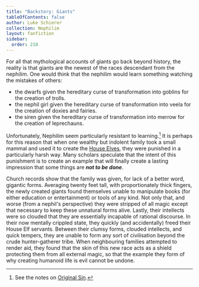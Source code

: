 ```yaml
---
title: "Backstory: Giants"
tableOfContents: false
author: Luke Schierer
collection: Nephilim
layout: fanfiction
sidebar:
  order: 210
---
```


For all that mythological accounts of giants go back beyond history, the
reality is that giants are the newest of the races descendant from the
nephilim.  One would think that the nephilim would learn something watching
the mistakes of others:
* the dwarfs given the hereditary curse of transformation into goblins for
  the creation of trolls.
* the nephil girl given the hereditary curse of transformation into veela for
  the creation of doxies and fairies.
* the siren given the hereditary curse of transformation into merrow for the
  creation of leprechauns.

Unfortunately, Nephilim seem particularly resistant to learning.[^230717-4]
It is perhaps for this reason that when one wealthy but indolent family
took a small mammal and used it to create the [House Elves], they were
punished in a particularly harsh way.  Many scholars speculate that the
intent of this punishment is to create an example that will finally create
a lasting impression that some things are _**not to be done**_.

Church records show that the family was given, for lack of a better word,
gigantic forms.  Averaging twenty feet tall, with proportionately thick
fingers, the newly created giants found themselves unable to manipulate
books (for either education or entertainment) or tools of any kind.  Not
only that, and worse (from a nephil's perspective) they were stripped of
all magic except that necessary to keep these unnatural forms alive.
Lastly, their intellects were so clouded that they are essentially
incapable of rational discourse.  In their now mentally crippled state,
they quickly (and accidentally) freed their House Elf servants.  Between
their clumsy forms, clouded intellects, and quick tempers, they are unable
to form any sort of civilisation beyond the crude hunter-gatherer tribe.
When neighbouring families attempted to render aid, they found that the
skin of this new race acts as a shield protecting them from all external
magic, so that the example they form of why creating humanoid life is evil
cannot be undone.

[^230717-4]: See the notes on [Original Sin].

[Original Sin]: <../../appendices/appendix_g>

[House Elves]: <../../appendices/appendix_c>
